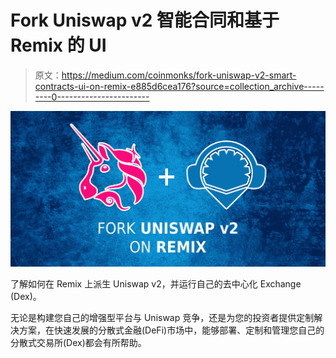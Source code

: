 # Fork Uniswap v2 智能合同和基于 Remix 的 UI

> 原文：<https://medium.com/coinmonks/fork-uniswap-v2-smart-contracts-ui-on-remix-e885d6cea176?source=collection_archive---------0----------------------->

![](img/0e2bae7df784a88233a76b2501aedaa1.png)

了解如何在 Remix 上派生 Uniswap v2，并运行自己的去中心化 Exchange (Dex)。

无论是构建您自己的增强型平台与 Uniswap 竞争，还是为您的投资者提供定制解决方案，在快速发展的分散式金融(DeFi)市场中，能够部署、定制和管理您自己的分散式交易所(Dex)都会有所帮助。